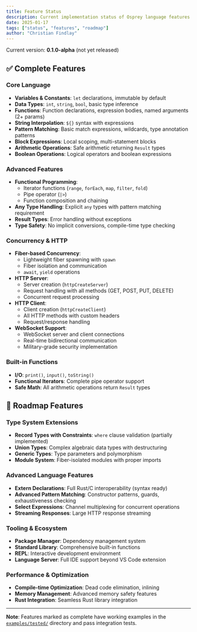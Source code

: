 ```yaml
---
title: Feature Status
description: Current implementation status of Osprey language features
date: 2025-01-17
tags: ["status", "features", "roadmap"]
author: "Christian Findlay"
---
```


Current version: **0.1.0-alpha** (not yet released)

## ✅ Complete Features

### Core Language
- **Variables & Constants**: `let` declarations, immutable by default
- **Data Types**: `int`, `string`, `bool`, basic type inference
- **Functions**: Function declarations, expression bodies, named arguments (2+ params)
- **String Interpolation**: `${}` syntax with expressions
- **Pattern Matching**: Basic match expressions, wildcards, type annotation patterns
- **Block Expressions**: Local scoping, multi-statement blocks
- **Arithmetic Operations**: Safe arithmetic returning `Result` types
- **Boolean Operations**: Logical operators and boolean expressions

### Advanced Features
- **Functional Programming**: 
  - Iterator functions (`range`, `forEach`, `map`, `filter`, `fold`)
  - Pipe operator (`|>`)
  - Function composition and chaining
- **Any Type Handling**: Explicit `any` types with pattern matching requirement
- **Result Types**: Error handling without exceptions
- **Type Safety**: No implicit conversions, compile-time type checking

### Concurrency & HTTP
- **Fiber-based Concurrency**: 
  - Lightweight fiber spawning with `spawn`
  - Fiber isolation and communication
  - `await`, `yield` operations
- **HTTP Server**: 
  - Server creation (`httpCreateServer`)
  - Request handling with all methods (GET, POST, PUT, DELETE)
  - Concurrent request processing
- **HTTP Client**:
  - Client creation (`httpCreateClient`)
  - All HTTP methods with custom headers
  - Request/response handling
- **WebSocket Support**:
  - WebSocket server and client connections
  - Real-time bidirectional communication
  - Military-grade security implementation

### Built-in Functions
- **I/O**: `print()`, `input()`, `toString()`
- **Functional Iterators**: Complete pipe operator support
- **Safe Math**: All arithmetic operations return `Result` types

## 🚧 Roadmap Features

### Type System Extensions
- **Record Types with Constraints**: `where` clause validation (partially implemented)
- **Union Types**: Complex algebraic data types with destructuring
- **Generic Types**: Type parameters and polymorphism
- **Module System**: Fiber-isolated modules with proper imports

### Advanced Language Features
- **Extern Declarations**: Full Rust/C interoperability (syntax ready)
- **Advanced Pattern Matching**: Constructor patterns, guards, exhaustiveness checking
- **Select Expressions**: Channel multiplexing for concurrent operations
- **Streaming Responses**: Large HTTP response streaming

### Tooling & Ecosystem
- **Package Manager**: Dependency management system
- **Standard Library**: Comprehensive built-in functions
- **REPL**: Interactive development environment
- **Language Server**: Full IDE support beyond VS Code extension

### Performance & Optimization
- **Compile-time Optimization**: Dead code elimination, inlining
- **Memory Management**: Advanced memory safety features
- **Rust Integration**: Seamless Rust library integration

---

**Note**: Features marked as complete have working examples in the [`examples/tested/`](https://github.com/ChristianFindlay/osprey/tree/main/compiler/examples/tested) directory and pass integration tests. 